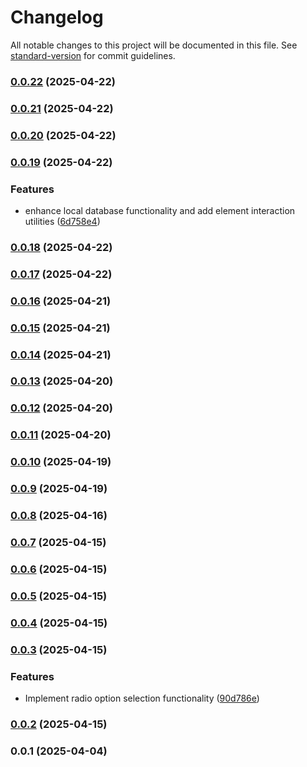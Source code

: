 # Changelog

All notable changes to this project will be documented in this file. See [standard-version](https://github.com/conventional-changelog/standard-version) for commit guidelines.

### [0.0.22](https://github.com/lcsnigeria/lcs_tools/compare/v0.0.21...v0.0.22) (2025-04-22)

### [0.0.21](https://github.com/lcsnigeria/lcs_tools/compare/v0.0.20...v0.0.21) (2025-04-22)

### [0.0.20](https://github.com/lcsnigeria/lcs_tools/compare/v0.0.19...v0.0.20) (2025-04-22)

### [0.0.19](https://github.com/lcsnigeria/lcs_tools/compare/v0.0.18...v0.0.19) (2025-04-22)


### Features

* enhance local database functionality and add element interaction utilities ([6d758e4](https://github.com/lcsnigeria/lcs_tools/commit/6d758e4dce91e4f2c21f90756834491b30e72f1c))

### [0.0.18](https://github.com/lcsnigeria/lcs_tools/compare/v0.0.17...v0.0.18) (2025-04-22)

### [0.0.17](https://github.com/lcsnigeria/lcs_tools/compare/v0.0.16...v0.0.17) (2025-04-22)

### [0.0.16](https://github.com/lcsnigeria/lcs_tools/compare/v0.0.15...v0.0.16) (2025-04-21)

### [0.0.15](https://github.com/lcsnigeria/lcs_tools/compare/v0.0.14...v0.0.15) (2025-04-21)

### [0.0.14](https://github.com/lcsnigeria/lcs_tools/compare/v0.0.13...v0.0.14) (2025-04-21)

### [0.0.13](https://github.com/lcsnigeria/lcs_tools/compare/v0.0.12...v0.0.13) (2025-04-20)

### [0.0.12](https://github.com/lcsnigeria/lcs_tools/compare/v0.0.11...v0.0.12) (2025-04-20)

### [0.0.11](https://github.com/lcsnigeria/lcs_tools/compare/v0.0.10...v0.0.11) (2025-04-20)

### [0.0.10](https://github.com/lcsnigeria/lcs_tools/compare/v0.0.9...v0.0.10) (2025-04-19)

### [0.0.9](https://github.com/lcsnigeria/lcs_tools/compare/v0.0.8...v0.0.9) (2025-04-19)

### [0.0.8](https://github.com/lcsnigeria/lcs_tools/compare/v0.0.7...v0.0.8) (2025-04-16)

### [0.0.7](https://github.com/lcsnigeria/lcs_tools/compare/v0.0.6...v0.0.7) (2025-04-15)

### [0.0.6](https://github.com/lcsnigeria/lcs_tools/compare/v0.0.5...v0.0.6) (2025-04-15)

### [0.0.5](https://github.com/lcsnigeria/lcs_tools/compare/v0.0.4...v0.0.5) (2025-04-15)

### [0.0.4](https://github.com/lcsnigeria/lcs_tools/compare/v0.0.3...v0.0.4) (2025-04-15)

### [0.0.3](https://github.com/lcsnigeria/lcs_tools/compare/v0.0.2...v0.0.3) (2025-04-15)


### Features

* Implement radio option selection functionality ([90d786e](https://github.com/lcsnigeria/lcs_tools/commit/90d786efb8733bafb7de7dcb2222797e62c18510))

### [0.0.2](https://github.com/lcsnigeria/lcs_tools/compare/v0.0.1...v0.0.2) (2025-04-15)

### 0.0.1 (2025-04-04)


